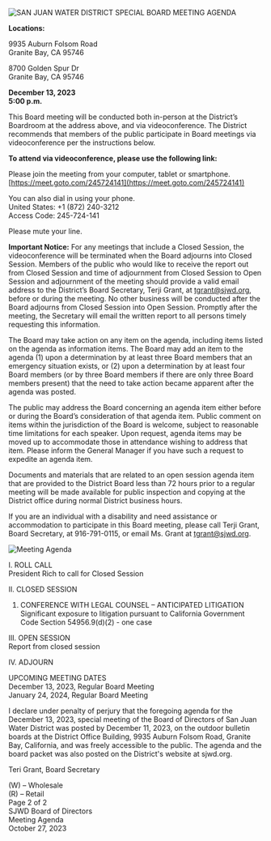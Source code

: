 <!-- Page 1 -->
![SAN JUAN WATER DISTRICT SPECIAL BOARD MEETING AGENDA](https://meet.gotomeeting.com/245724141)

**Locations:**

9935 Auburn Folsom Road  
Granite Bay, CA 95746  

8700 Golden Spur Dr  
Granite Bay, CA 95746  

**December 13, 2023**  
**5:00 p.m.**

This Board meeting will be conducted both in-person at the District’s Boardroom at the address above, and via videoconference. The District recommends that members of the public participate in Board meetings via videoconference per the instructions below.

**To attend via videoconference, please use the following link:**

Please join the meeting from your computer, tablet or smartphone.  
[https://meet.goto.com/245724141](https://meet.goto.com/245724141)

You can also dial in using your phone.  
United States: +1 (872) 240-3212  
Access Code: 245-724-141  

Please mute your line.

**Important Notice:** For any meetings that include a Closed Session, the videoconference will be terminated when the Board adjourns into Closed Session. Members of the public who would like to receive the report out from Closed Session and time of adjournment from Closed Session to Open Session and adjournment of the meeting should provide a valid email address to the District’s Board Secretary, Terji Grant, at tgrant@sjwd.org, before or during the meeting. No other business will be conducted after the Board adjourns from Closed Session into Open Session. Promptly after the meeting, the Secretary will email the written report to all persons timely requesting this information.

The Board may take action on any item on the agenda, including items listed on the agenda as information items. The Board may add an item to the agenda (1) upon a determination by at least three Board members that an emergency situation exists, or (2) upon a determination by at least four Board members (or by three Board members if there are only three Board members present) that the need to take action became apparent after the agenda was posted.

The public may address the Board concerning an agenda item either before or during the Board’s consideration of that agenda item. Public comment on items within the jurisdiction of the Board is welcome, subject to reasonable time limitations for each speaker. Upon request, agenda items may be moved up to accommodate those in attendance wishing to address that item. Please inform the General Manager if you have such a request to expedite an agenda item.

Documents and materials that are related to an open session agenda item that are provided to the District Board less than 72 hours prior to a regular meeting will be made available for public inspection and copying at the District office during normal District business hours.

If you are an individual with a disability and need assistance or accommodation to participate in this Board meeting, please call Terji Grant, Board Secretary, at 916-791-0115, or email Ms. Grant at tgrant@sjwd.org.
<!-- Page 2 -->
![Meeting Agenda](https://via.placeholder.com/768x993.png?text=Please+silence+cell+phones+and+refrain+from+side+conversations+during+the+meeting.)

I. ROLL CALL  
President Rich to call for Closed Session  

II. CLOSED SESSION  
1. CONFERENCE WITH LEGAL COUNSEL – ANTICIPATED LITIGATION  
   Significant exposure to litigation pursuant to California Government Code Section 54956.9(d)(2) - one case  

III. OPEN SESSION  
Report from closed session  

IV. ADJOURN  

UPCOMING MEETING DATES  
December 13, 2023, Regular Board Meeting  
January 24, 2024, Regular Board Meeting  

I declare under penalty of perjury that the foregoing agenda for the December 13, 2023, special meeting of the Board of Directors of San Juan Water District was posted by December 11, 2023, on the outdoor bulletin boards at the District Office Building, 9935 Auburn Folsom Road, Granite Bay, California, and was freely accessible to the public. The agenda and the board packet was also posted on the District's website at sjwd.org.  

Teri Grant, Board Secretary  

(W) – Wholesale  
(R) – Retail  
Page 2 of 2  
SJWD Board of Directors  
Meeting Agenda  
October 27, 2023  
